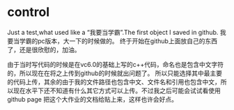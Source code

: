 # control
Just a test,what used like a “我要当学霸”.The first object I saved in github.
我要当学霸的pc版本，大一下的时候做的。
终于开始在github上面放自己的东西了，还是很欣慰的，加油。


由于当时写代码的时候是在vc6.0的基础上写的c++代码，命名也是包含中文字符的，所以现在在将之上传到github的时候就出问题了。
所以只能选择其中最主要的代码上传，其余的由于我的文件路径也包含中文、文件名和引用也包含中文，所以现在水平下还不知道有什么其它方式可以上传。不过我之后可能会试试看使用github page 把这个大作业的文档给贴上来，这样也许会好点。
